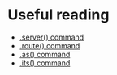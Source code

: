 # Useful reading

- [.server() command](https://docs.cypress.io/api/commands/server.html#Syntax)
- [.route() command](https://docs.cypress.io/api/commands/route.html#Usage)
- [.as() command](https://docs.cypress.io/api/commands/as.html#Usage)
- [.its() command](https://docs.cypress.io/api/commands/its.html#Usage)
